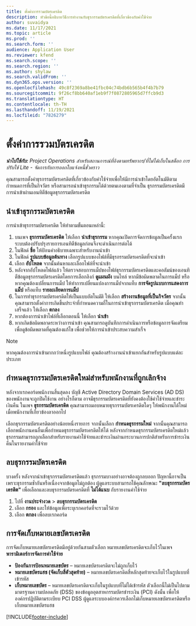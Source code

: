 ```yaml
---
title: ตั้งค่าการรวมบัตรเครดิต
description: หัวข้อนี้อธิบายวิธีการทำงานกับธุรกรรมบัตรเครดิตที่เกี่ยวข้องกับค่าใช้จ่าย
author: suvaidya
ms.date: 11/17/2021
ms.topic: article
ms.prod: ''
ms.search.form: ''
audience: Application User
ms.reviewer: kfend
ms.search.scope: ''
ms.search.region: ''
ms.author: shylaw
ms.search.validFrom: ''
ms.dyn365.ops.version: ''
ms.openlocfilehash: 49c8f2369a8be41fbc04c74bdb6b565b4f4b7b79
ms.sourcegitcommit: 9f26cf8bb640af1eb9f7f0872805965d7ffcb9d3
ms.translationtype: HT
ms.contentlocale: th-TH
ms.lasthandoff: 11/19/2021
ms.locfileid: "7826279"
---
```

# <a name="set-up-credit-card-integration"></a>ตั้งค่าการรวมบัตรเครดิต

_**นำไปใช้กับ:** Project Operations สำหรับสถานการณ์ที่อิงตามทรัพยากร/ที่ไม่ได้เก็บในสต็อก การปรับใช้ Lite - จัดการกับการออกใบแจ้งหนี้ชั่วคราว_

คุณสามารถตั้งค่าธุรกรรมบัตรเครดิตที่เกี่ยวข้องกับค่าใช้จ่ายเพื่อให้มีการนำเข้าโดยอัตโนมัติตามกำหนดการที่เป็นกิจวัตร หรือสามารถนำเข้าธุรกรรมได้ด้วยตนเองตามที่จำเป็น ธุรกรรมบัตรเครดิตมีการนำเข้าผ่านเอนทิตีข้อมูลธุรกรรมบัตรเครดิต

## <a name="import-credit-card-transactions"></a>นำเข้าธุรกรรมบัตรเครดิต

การนำเข้าธุรกรรมบัตรเครดิต ให้ทำตามขั้นตอนเหล่านี้:

1. บนเพจ **ธุรกรรมบัตรเครดิต** ให้เลือก **นำเข้าธุรกรรม** หากคุณเปิดการจัดการข้อมูลเป็นครั้งแรก ระบบต้องปรับปรุงรายการเอนทิตีข้อมูลก่อนจึงจะดำเนินการต่อได้
2. ในฟิลด์ **ชื่อ** ให้ป้อนคำอธิบายเฉพาะสำหรับงานนำเข้า
3. ในฟิลด์ **รูปแบบข้อมูลต้นทาง** เลือกรูปแบบของไฟล์ที่มีธุรกรรมบัตรเครดิตที่จะนำเข้า
4. เลือก **อัปโหลด** จากนั้นค้นหาและเลือกไฟล์ที่จะนำเข้า
5. หลังจากอัปโหลดไฟล์แล้ว ให้ตรวจสอบการแม็ปของไฟล์ธุรกรรมบัตรเครดิตและคอลัมน์ของเอนทิตีข้อมูลธุรกรรมบัตรเครดิตโดยการเลือกลิงก์ **ดูแผนผัง** บนไทล์ หากมีข้อผิดพลาดในการแม็ป หรือหากคุณต้องเปลี่ยนการแม็ป ให้ทำการเปลี่ยนแปลงการแม็ปจากแท็บ **การจัดรูปแบบการแสดงการแม็ป** หรือแท็บ **รายละเอียดการแม็ป**
6. ในการทำธุรกรรมบัตรเครดิตให้เป็นแบบอัตโนมัติ ให้เลือก **สร้างงานข้อมูลที่เป็นกิจวัตร** จากนั้นคุณสามารถตั้งค่าการเกิดขึ้นประจำที่กำหนดความถี่ในการนำเข้าธุรกรรมบัตรเครดิต เมื่อคุณทำเสร็จแล้ว ให้เลือก **ตกลง**
7. หากต้องการนำเข้าไฟล์ที่เลือกตอนนี้ ให้เลือก **นำเข้า**
8. หากเกิดข้อผิดพลาดระหว่างการนำเข้า คุณสามารถดูบันทึกการดำเนินการหรือข้อมูลการจัดเตรียมเพื่อดูข้อผิดพลาดที่คุณต้องแก้ไข เพื่อช่วยให้การนำเข้าประสบความสำเร็จ

> [!NOTE]
> หากคุณต้องการนำเข้ามากกว่าหนึ่งรูปแบบไฟล์ คุณต้องสร้างงานนำเข้าแยกกันสำหรับรูปแบบแต่ละประเภท

## <a name="reassign-the-credit-card-transactions-for-terminated-employees"></a>กำหนดธุรกรรมบัตรเครดิตใหม่สำหรับพนักงานที่ถูกเลิกจ้าง

หลังจากเรกคอร์ดพนักงานสิ้นสุดลง บัญชี Active Directory Domain Services (AD DS) ของพนักงานจะถูกปิดใช้งาน อย่างไรก็ตาม อาจมีธุรกรรมบัตรเครดิตที่ยังคงต้องใช้ค่าใช้จ่ายและชำระเงินคืน ในเพจ **ธุรกรรมบัตรเครดิต** คุณสามารถมอบหมายธุรกรรมบัตรเครดิตใดๆ ให้พนักงานได้ใหม่เมื่อพนักงานที่เกี่ยวข้องลาออกไป

เลือกธุรกรรมบัตรเครดิตอย่างน้อยหนึ่งรายการ จากนั้นเลือก **กำหนดธุรกรรมใหม่** จากนั้นคุณสามารถเลือกพนักงานคนอื่นเพื่อกำหนดธุรกรรมบัตรเครดิตให้ได้ หลังจากกำหนดธุรกรรมบัตรเครดิตใหม่แล้ว ธุรกรรมสามารถถูกเลือกสำหรับรายงานค่าใช้จ่ายและชำระเงินผ่านกระบวนการปกติสำหรับการชำระเงินคืนในรายงานค่าใช้จ่าย

## <a name="delete-credit-card-transactions"></a>ลบธุรกรรมบัตรเครดิต 

บางครั้ง หลังจากนำเข้าธุรกรรมบัตรเครดิตแล้ว ธุรกรรมบางอย่างอาจต้องถูกลบออก ปัญหานี้อาจเป็นเพราะธุรกรรมซ้ำกันหรือเนื่องจากข้อมูลไม่ถูกต้อง ผู้ดูแลระบบสามารถใช้คุณลักษณะ **"ลบธุรกรรมบัตรเครดิต"** เพื่อเลือกและลบธุรกรรมบัตรเครดิตที่ **ไม่ได้แนบ** กับรายงานค่าใช้จ่าย 

1. ไปที่ **งานประจำงวด** > **ลบธุรกรรมบัตรเครดิต**
2. เลือก **กรอง** และให้ข้อมูลเพื่อระบุเรกคอร์ดที่จะรวมไว้ด้วย
3. เลือก **ตกลง** เพื่อลบเรกคอร์ด 

## <a name="storing-credit-card-numbers"></a>การจัดเก็บหมายเลขบัตรเครดิต

การจัดเก็บหมายเลขบัตรเครดิตมีอยู่ด้วยกันสามตัวเลือก หมายเลขบัตรเครดิตจะเก็บไว้ในเพจ **พารามิเตอร์การจัดการค่าใช้จ่าย**

- **ป้องกันการป้อนหมายเลขบัตร** – หมายเลขบัตรเครดิตจะไม่ถูกเก็บไว้
- **หมายเลขบัตรแฮช (จัดเก็บสี่ตัวสุดท้าย)** – หมายเลขบัตรเครดิตสี่หลักสุดท้ายจะเก็บไว้ในรูปแบบที่เข้ารหัส
- **เก็บหมายเลขบัตร** – หมายเลขบัตรเครดิตจะเก็บในรูปแบบที่ไม่ได้เข้ารหัส ตัวเลือกนี้ไม่เป็นไปตามมาตรฐานความปลอดภัย (DSS) ของข้อมูลอุตสาหกรรมบัตรชำระเงิน (PCI) ดังนั้น เพื่อให้องค์กรปฏิบัติตามระเบียบ PCI DSS ผู้ดูแลระบบองค์กรควรเลือกไม่เก็บหมายเลขบัตรเครดิตหรือเก็บหมายเลขบัตรแฮช

[!INCLUDE[footer-include](../includes/footer-banner.md)]
